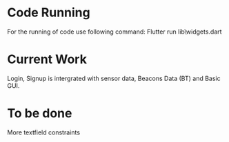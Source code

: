 # Code Running #

For the running of code use following command: Flutter run lib\widgets.dart

# Current Work #

Login, Signup is intergrated with sensor data, Beacons Data (BT) and Basic GUI. 



# To be done #
More textfield constraints
